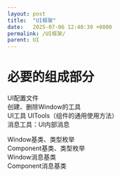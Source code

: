 ```yaml
---
layout: post
title:  "UI框架"
date:   2025-07-06 12:40:39 +0800
permalink: /UI框架/
parent: UI
---
```


# 必要的组成部分
UI配置文件  
创建、删除Window的工具  
UI工具 UITools（组件的通用使用方法）  
消息工具：UI内部消息  

Window基类、类型枚举  
Component基类、类型枚举  
Window消息基类  
Component消息基类  